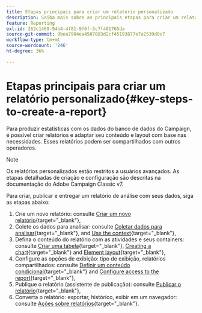 ```yaml
---
title: Etapas principais para criar um relatório personalizado
description: Saiba mais sobre as principais etapas para criar um relatório personalizado
feature: Reporting
exl-id: 262c1469-94b4-4f81-9f6f-5c7f481765da
source-git-commit: 9bea7904ea4507083d2cf45193877e7a2539d0c7
workflow-type: tm+mt
source-wordcount: '246'
ht-degree: 36%

---
```


# Etapas principais para criar um relatório personalizado{#key-steps-to-create-a-report}

Para produzir estatísticas com os dados do banco de dados do Campaign, é possível criar relatórios e adaptar seu conteúdo e layout com base nas necessidades. Esses relatórios podem ser compartilhados com outros operadores.

>[!NOTE]
>
>Os relatórios personalizados estão restritos a usuários avançados. As etapas detalhadas de criação e configuração são descritas na documentação do Adobe Campaign Classic v7.

Para criar, publicar e entregar um relatório de análise com seus dados, siga as etapas abaixo:

1. Crie um novo relatório: consulte [Criar um novo relatório](https://experienceleague.adobe.com/docs/campaign-classic/using/reporting/creating-new-reports/creating-a-new-report.html){target="_blank"},
1. Colete os dados para analisar: consulte [Coletar dados para analisar](https://experienceleague.adobe.com/docs/campaign-classic/using/reporting/creating-new-reports/collecting-data-to-analyze.html){target="_blank"}, and [Use the context](https://experienceleague.adobe.com/docs/campaign-classic/using/reporting/creating-new-reports/collecting-data-to-analyze.html){target="_blank"},
1. Defina o conteúdo do relatório com as atividades e seus containers: consulte [Criar uma tabela](https://experienceleague.adobe.com/docs/campaign-classic/using/reporting/creating-new-reports/creating-a-table.html){target="_blank"}, [Creating a chart](https://experienceleague.adobe.com/docs/campaign-classic/using/reporting/creating-new-reports/creating-a-chart.html?lang=pt-BR){target="_blank"} and [Element layout](https://experienceleague.adobe.com/docs/campaign-classic/using/reporting/creating-new-reports/element-layout.html){target="_blank"},
1. Configure as opções de exibição: tipo de exibição, relatórios compartilhados: consulte [Definir um conteúdo condicional](https://experienceleague.adobe.com/docs/campaign-classic/using/reporting/creating-new-reports/defining-a-conditional-content.html){target="_blank"} and [Configure access to the report](https://experienceleague.adobe.com/docs/campaign-classic/using/reporting/creating-new-reports/configuring-access-to-the-report.html){target="_blank"},
1. Publique o relatório (assistente de publicação): consulte [Publicar o relatório](https://experienceleague.adobe.com/docs/campaign-classic/using/reporting/creating-new-reports/configuring-access-to-the-report.html#publishing-the-report){target="_blank"},
1. Converta o relatório: exportar, histórico, exibir em um navegador: consulte [Ações sobre relatórios](https://experienceleague.adobe.com/docs/campaign-classic/using/reporting/creating-new-reports/actions-on-reports.html){target="_blank"}.
